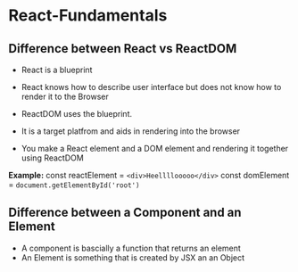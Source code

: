 # React-Fundamentals

## Difference between React vs ReactDOM
- React is a blueprint 
- React knows how to describe user interface but does not know how to render it to the Browser

- ReactDOM uses the blueprint. 
- It is a target platfrom and aids in rendering into the browser
- You make a React element and a DOM element and rendering it together using ReactDOM

**Example:**
const reactElement = `<div>Heellllooooo</div>`
const domElement = `document.getElementById('root')`

## Difference between a Component and an Element
 - A component is bascially a function that returns an element 
 - An Element is something that is created by JSX an an Object 

